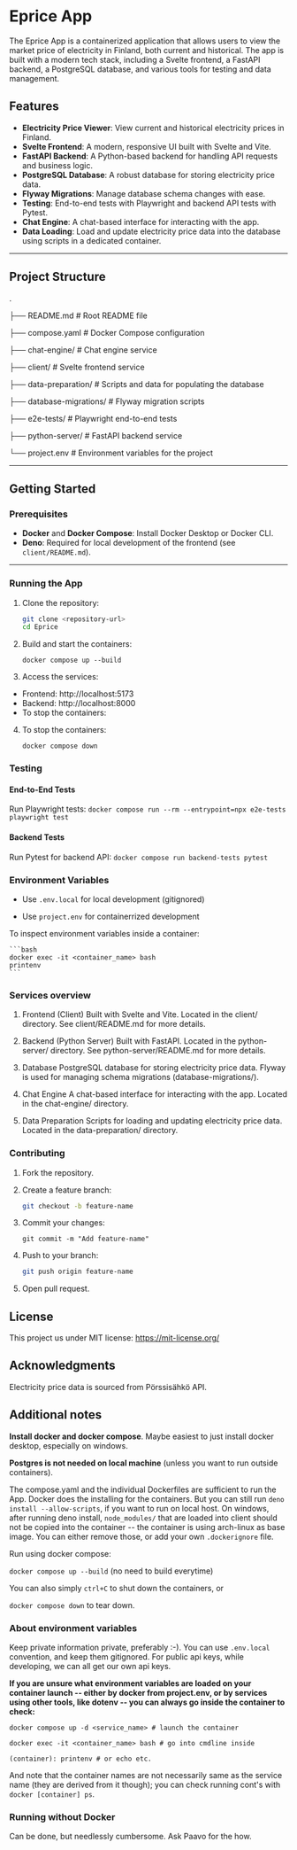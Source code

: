 # Eprice App

The Eprice App is a containerized application that allows users to view the market price of electricity in Finland, both current and historical. The app is built with a modern tech stack, including a Svelte frontend, a FastAPI backend, a PostgreSQL database, and various tools for testing and data management.

## Features

- **Electricity Price Viewer**: View current and historical electricity prices in Finland.
- **Svelte Frontend**: A modern, responsive UI built with Svelte and Vite.
- **FastAPI Backend**: A Python-based backend for handling API requests and business logic.
- **PostgreSQL Database**: A robust database for storing electricity price data.
- **Flyway Migrations**: Manage database schema changes with ease.
- **Testing**: End-to-end tests with Playwright and backend API tests with Pytest.
- **Chat Engine**: A chat-based interface for interacting with the app.
- **Data Loading**: Load and update electricity price data into the database using scripts in a dedicated container.

---

## Project Structure
.

 ├── README.md # Root README file

 ├── compose.yaml # Docker Compose configuration 
 
 ├── chat-engine/ # Chat engine service 
 
 ├── client/ # Svelte frontend service
 
 ├── data-preparation/ # Scripts and data for populating the database
 
 ├── database-migrations/ # Flyway migration scripts 
 
 ├── e2e-tests/ # Playwright end-to-end tests
 
 ├── python-server/ # FastAPI backend service
 
 └── project.env # Environment variables for the project


---

## Getting Started

### Prerequisites

- **Docker** and **Docker Compose**: Install Docker Desktop or Docker CLI.
- **Deno**: Required for local development of the frontend (see `client/README.md`).

---

### Running the App

1. Clone the repository:
    ```bash
    git clone <repository-url>
    cd Eprice
    ```

2. Build and start the containers:
    ```
    docker compose up --build
    ```

3. Access the services:

* Frontend: http://localhost:5173
* Backend: http://localhost:8000
* To stop the containers:

4. To stop the containers:
    ```
    docker compose down
    ```

### Testing

#### End-to-End Tests

Run Playwright tests:
    ```
    docker compose run --rm --entrypoint=npx e2e-tests playwright test
    ```
#### Backend Tests

Run Pytest for backend API:
    ```
    docker compose run backend-tests pytest
    ```

### Environment Variables

* Use `.env.local` for local development (gitignored)

* Use `project.env` for containerrized development

To inspect environment variables inside a container:

    ```bash
    docker exec -it <container_name> bash
    printenv
    ```

### Services overview

1. Frontend (Client)
Built with Svelte and Vite.
Located in the client/ directory.
See client/README.md for more details.

2. Backend (Python Server)
Built with FastAPI.
Located in the python-server/ directory.
See python-server/README.md for more details.

3. Database
PostgreSQL database for storing electricity price data.
Flyway is used for managing schema migrations (database-migrations/).

4. Chat Engine
A chat-based interface for interacting with the app.
Located in the chat-engine/ directory.

5. Data Preparation
Scripts for loading and updating electricity price data.
Located in the data-preparation/ directory.

### Contributing

1. Fork the repository.

2. Create a feature branch:

    ```bash
    git checkout -b feature-name
    ```

3. Commit your changes:

    ```
    git commit -m "Add feature-name"
    ```

4. Push to your branch:

    ```bash
    git push origin feature-name
    ```

5. Open pull request.


## License

This project us under MIT license: https://mit-license.org/

## Acknowledgments

Electricity price data is sourced from Pörssisähkö API.

## Additional notes

**Install docker and docker compose**. Maybe easiest to just install docker desktop, especially on windows.

**Postgres is not needed on local machine** (unless you want to run outside containers).

The compose.yaml and the individual Dockerfiles are sufficient to run the App. Docker does the installing for the containers. But you can still run `deno install --allow-scripts`, if you want to run on local host. On windows, after running deno install, `node_modules/` that are loaded into client should not be copied into the container -- the container is using arch-linux as base image. You can either remove those, or add your own `.dockerignore` file.

Run using docker compose:

`docker compose up --build` (no need to build everytime)

You can also simply `ctrl+C` to shut down the containers, or

`docker compose down` to tear down.


### **About environment variables**

Keep private information private, preferably :-). You can use `.env.local` convention, and keep them gitignored. For public api keys, while developing, we can all get our own api keys.

**If you are unsure what environment variables are loaded on your container launch -- either by docker from project.env, or by services using other tools, like dotenv -- you can always go inside the container to check:**

```
docker compose up -d <service_name> # launch the container

docker exec -it <container_name> bash # go into cmdline inside

(container): printenv # or echo etc.
```

And note that the container names are not necessarily same as the service name (they are derived from it though); you can check running cont's with `docker [container] ps`.

### Running without Docker

Can be done, but needlessly cumbersome. Ask Paavo for the how.
